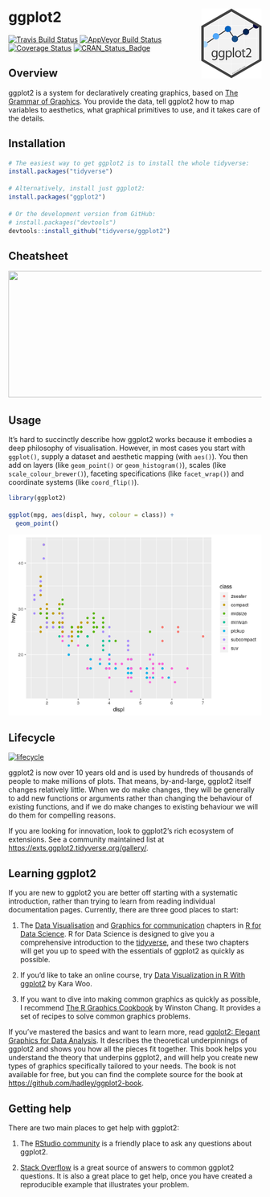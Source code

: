 
<!-- README.md is generated from README.Rmd. Please edit that file -->

# ggplot2 <img src="man/figures/logo.png" align="right" width="120" />

[![Travis Build
Status](https://travis-ci.org/tidyverse/ggplot2.svg?branch=master)](https://travis-ci.org/tidyverse/ggplot2)
[![AppVeyor Build
Status](https://ci.appveyor.com/api/projects/status/github/tidyverse/ggplot2?branch=master&svg=true)](https://ci.appveyor.com/project/tidyverse/ggplot2)
[![Coverage
Status](https://img.shields.io/codecov/c/github/tidyverse/ggplot2/master.svg)](https://codecov.io/github/tidyverse/ggplot2?branch=master)
[![CRAN\_Status\_Badge](https://www.r-pkg.org/badges/version/ggplot2)](https://cran.r-project.org/package=ggplot2)

## Overview

ggplot2 is a system for declaratively creating graphics, based on [The
Grammar of Graphics](https://amzn.to/2ef1eWp). You provide the data,
tell ggplot2 how to map variables to aesthetics, what graphical
primitives to use, and it takes care of the details.

## Installation

``` r
# The easiest way to get ggplot2 is to install the whole tidyverse:
install.packages("tidyverse")

# Alternatively, install just ggplot2:
install.packages("ggplot2")

# Or the development version from GitHub:
# install.packages("devtools")
devtools::install_github("tidyverse/ggplot2")
```

## Cheatsheet

<a href="https://github.com/rstudio/cheatsheets/blob/master/data-visualization-2.1.pdf"><img src="https://raw.githubusercontent.com/rstudio/cheatsheets/master/pngs/thumbnails/data-visualization-cheatsheet-thumbs.png" width="630" height="252"/></a>

## Usage

It’s hard to succinctly describe how ggplot2 works because it embodies a
deep philosophy of visualisation. However, in most cases you start with
`ggplot()`, supply a dataset and aesthetic mapping (with `aes()`). You
then add on layers (like `geom_point()` or `geom_histogram()`), scales
(like `scale_colour_brewer()`), faceting specifications (like
`facet_wrap()`) and coordinate systems (like `coord_flip()`).

``` r
library(ggplot2)

ggplot(mpg, aes(displ, hwy, colour = class)) + 
  geom_point()
```

![](man/figures/README-example-1.png)<!-- -->

## Lifecycle

[![lifecycle](https://img.shields.io/badge/lifecycle-stable-brightgreen.svg)](https://www.tidyverse.org/lifecycle/#stable)

ggplot2 is now over 10 years old and is used by hundreds of thousands of
people to make millions of plots. That means, by-and-large, ggplot2
itself changes relatively little. When we do make changes, they will be
generally to add new functions or arguments rather than changing the
behaviour of existing functions, and if we do make changes to existing
behaviour we will do them for compelling reasons.

If you are looking for innovation, look to ggplot2’s rich ecosystem of
extensions. See a community maintained list at
<https://exts.ggplot2.tidyverse.org/gallery/>.

## Learning ggplot2

If you are new to ggplot2 you are better off starting with a systematic
introduction, rather than trying to learn from reading individual
documentation pages. Currently, there are three good places to start:

1.  The [Data
    Visualisation](https://r4ds.had.co.nz/data-visualisation.html) and
    [Graphics for
    communication](https://r4ds.had.co.nz/graphics-for-communication.html)
    chapters in [R for Data Science](https://r4ds.had.co.nz). R for Data
    Science is designed to give you a comprehensive introduction to the
    [tidyverse](https://tidyverse.org), and these two chapters will get
    you up to speed with the essentials of ggplot2 as quickly as
    possible.

2.  If you’d like to take an online course, try [Data Visualization in R
    With ggplot2](https://shop.oreilly.com/product/0636920052807.do) by
    Kara Woo.

3.  If you want to dive into making common graphics as quickly as
    possible, I recommend [The R Graphics
    Cookbook](https://amzn.to/2TU78ip) by Winston Chang. It provides a
    set of recipes to solve common graphics problems.

If you’ve mastered the basics and want to learn more, read [ggplot2:
Elegant Graphics for Data Analysis](https://amzn.to/2fncG50). It
describes the theoretical underpinnings of ggplot2 and shows you how all
the pieces fit together. This book helps you understand the theory that
underpins ggplot2, and will help you create new types of graphics
specifically tailored to your needs. The book is not available for free,
but you can find the complete source for the book at
<https://github.com/hadley/ggplot2-book>.

## Getting help

There are two main places to get help with ggplot2:

1.  The [RStudio community](https://community.rstudio.com/) is a
    friendly place to ask any questions about ggplot2.

2.  [Stack
    Overflow](https://stackoverflow.com/questions/tagged/ggplot2?sort=frequent&pageSize=50)
    is a great source of answers to common ggplot2 questions. It is also
    a great place to get help, once you have created a reproducible
    example that illustrates your problem.
